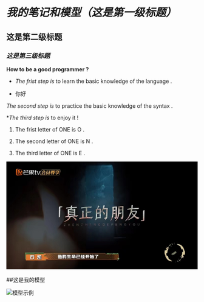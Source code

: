 # *我的笔记和模型（这是第一级标题）*

## **这是第二级标题**

### ___这是第三级标题___

**How to be a good programmer ?**
- *The frist step is* to learn the basic knowledge of the language .
  
- 你好
  
*The second step is* to practice the basic knowledge of the syntax .

**The third step is* to enjoy it !

1. The frist letter of ONE is O .

2. The second letter of ONE is N .

3. The third letter of ONE is E .

![笔记1](hello.jpg)


##这是我的模型

![模型示例](videos/1234.jpg)
